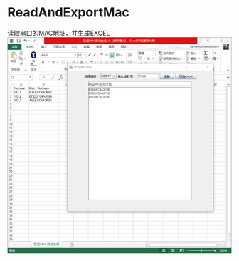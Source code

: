 # ReadAndExportMac
读取串口的MAC地址，并生成EXCEL
![Image text](https://raw.githubusercontent.com/TTHHR/ReadAndExportMac/master/index.jpg)
